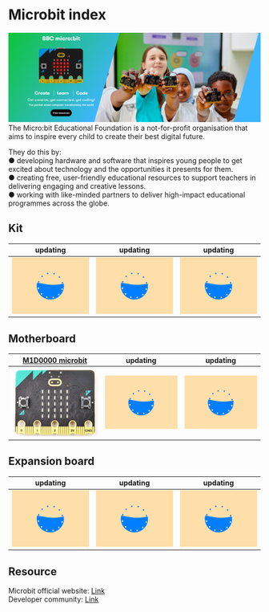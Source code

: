 # Microbit index
![Img](../../_static/microbit/microbit_index/1img.png)  
The Micro:bit Educational Foundation is a not-for-profit organisation that aims to inspire every child to create their best digital future.  

They do this by:  
● developing hardware and software that inspires young people to get excited about technology and the opportunities it presents for them.  
● creating free, user-friendly educational resources to support teachers in delivering engaging and creative lessons.  
● working with like-minded partners to deliver high-impact educational programmes across the globe.  

## Kit
| updating | updating | updating |
| :--: | :--: | :--: |
| ![Img](../../_static/web_logo/updating.gif) | ![Img](../../_static/web_logo/updating.gif) | ![Img](../../_static/web_logo/updating.gif) |
 
## Motherboard
| [M1D0000 microbit](../../microbit/M1D0000_microbit_mainboard/M1D0000_microbit_mainboard.md) | updating | updating |
| :--: | :--: | :--: |
| [![img](../../_static/microbit/M1D0000_microbit_mainboard/1img.png)](../../microbit/M1D0000_microbit_mainboard/M1D0000_microbit_mainboard.md) | ![Img](../../_static/web_logo/updating.gif) | ![Img](../../_static/web_logo/updating.gif) |

## Expansion board
| updating | updating | updating |
| :--: | :--: | :--: |
| ![Img](../../_static/web_logo/updating.gif) | ![Img](../../_static/web_logo/updating.gif) | ![Img](../../_static/web_logo/updating.gif) |

## Resource
Microbit official website: [Link](https://www.microbit.org)  
Developer community: [Link](https://tech.microbit.org)  

